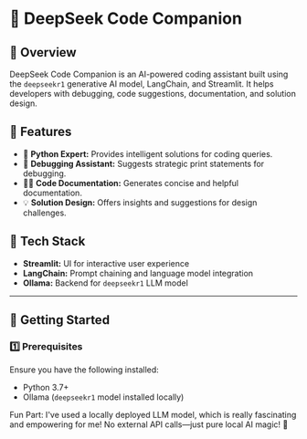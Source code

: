 # 🧠 DeepSeek Code Companion

## 🚀 Overview

DeepSeek Code Companion is an AI-powered coding assistant built using the `deepseekr1` generative AI model, LangChain, and Streamlit. It helps developers with debugging, code suggestions, documentation, and solution design.

## 🌟 Features

- 🐍 **Python Expert:** Provides intelligent solutions for coding queries.
- 🐞 **Debugging Assistant:** Suggests strategic print statements for debugging.
- 👨‍💻 **Code Documentation:** Generates concise and helpful documentation.
- 💡 **Solution Design:** Offers insights and suggestions for design challenges.

## 🧰 Tech Stack

- **Streamlit:** UI for interactive user experience
- **LangChain:** Prompt chaining and language model integration
- **Ollama:** Backend for `deepseekr1` LLM model

---

## 🚀 Getting Started

### 1️⃣ **Prerequisites**

Ensure you have the following installed:

- Python 3.7+
- Ollama (`deepseekr1` model installed locally)

Fun Part: I've used a locally deployed LLM model, which is really fascinating and empowering for me! No external API calls—just pure local AI magic! 🚀
